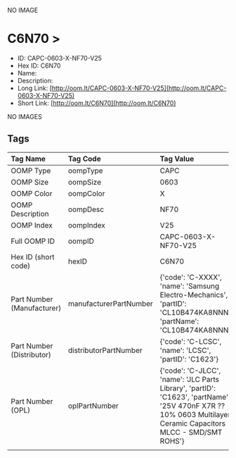 


  
NO IMAGE  
# C6N70 > 

- ID: CAPC-0603-X-NF70-V25
- Hex ID: C6N70
- Name: 
- Description: 
- Long Link: [http://oom.lt/CAPC-0603-X-NF70-V25](http://oom.lt/CAPC-0603-X-NF70-V25)
- Short Link: [http://oom.lt/C6N70](http://oom.lt/C6N70)
  
NO IMAGES  
## Tags
  

|Tag Name|Tag Code|Tag Value|
| :--- | :--- | :--- |
|OOMP Type|oompType|CAPC|
|OOMP Size|oompSize|0603|
|OOMP Color|oompColor|X|
|OOMP Description|oompDesc|NF70|
|OOMP Index|oompIndex|V25|
|Full OOMP ID|oompID|CAPC-0603-X-NF70-V25|
|Hex ID (short code)|hexID|C6N70|
|Part Number (Manufacturer)|manufacturerPartNumber|{'code': 'C-XXXX', 'name': 'Samsung Electro-Mechanics', 'partID': 'CL10B474KA8NNNC', 'partName': 'CL10B474KA8NNNC'}|
|Part Number (Distributor)|distributorPartNumber|{'code': 'C-LCSC', 'name': 'LCSC', 'partID': 'C1623'}|
|Part Number (OPL)|oplPartNumber|{'code': 'C-JLCC', 'name': 'JLC Parts Library', 'partID': 'C1623', 'partName': '25V 470nF X7R ??10% 0603  Multilayer Ceramic Capacitors MLCC - SMD/SMT ROHS'}|
||||
